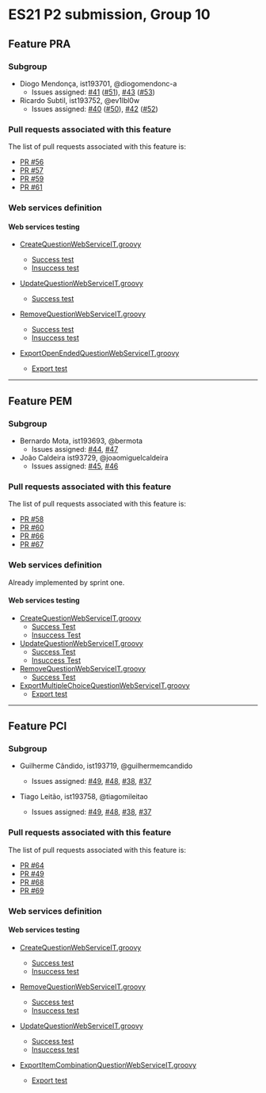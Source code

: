 # ES21 P2 submission, Group 10

## Feature PRA

### Subgroup
 - Diogo Mendonça, ist193701, @diogomendonc-a
   + Issues assigned: [#41](https://github.com/tecnico-softeng/es21-g10/issues/41) ([#51](https://github.com/tecnico-softeng/es21-g10/issues/51)), [#43](https://github.com/tecnico-softeng/es21-g10/issues/43) ([#53](https://github.com/tecnico-softeng/es21-g10/issues/53))
 - Ricardo Subtil, ist193752, @ev1lbl0w
   + Issues assigned: [#40](https://github.com/tecnico-softeng/es21-g10/issues/40) ([#50](https://github.com/tecnico-softeng/es21-g10/issues/50)), [#42](https://github.com/tecnico-softeng/es21-g10/issues/42) ([#52](https://github.com/tecnico-softeng/es21-g10/issues/52))
 
### Pull requests associated with this feature

The list of pull requests associated with this feature is:

 - [PR #56](https://github.com/tecnico-softeng/es21-g10/pull/56)
 - [PR #57](https://github.com/tecnico-softeng/es21-g10/pull/57)
 - [PR #59](https://github.com/tecnico-softeng/es21-g10/pull/59)
 - [PR #61](https://github.com/tecnico-softeng/es21-g10/pull/61)


### Web services definition

#### Web services testing

 - [CreateQuestionWebServiceIT.groovy](https://github.com/tecnico-softeng/es21-g10/blob/develop/backend/src/test/groovy/pt/ulisboa/tecnico/socialsoftware/tutor/question/webservice/CreateQuestionWebServiceIT.groovy)
    + [Success test](https://github.com/tecnico-softeng/es21-g10/blob/develop/backend/src/test/groovy/pt/ulisboa/tecnico/socialsoftware/tutor/question/webservice/CreateQuestionWebServiceIT.groovy#L52)
    + [Insuccess test](https://github.com/tecnico-softeng/es21-g10/blob/develop/backend/src/test/groovy/pt/ulisboa/tecnico/socialsoftware/tutor/question/webservice/CreateQuestionWebServiceIT.groovy#L82)

 - [UpdateQuestionWebServiceIT.groovy](https://github.com/tecnico-softeng/es21-g10/blob/develop/backend/src/test/groovy/pt/ulisboa/tecnico/socialsoftware/tutor/question/webservice/UpdateQuestionWebServiceIT.groovy)
    + [Success test](https://github.com/tecnico-softeng/es21-g10/blob/develop/backend/src/test/groovy/pt/ulisboa/tecnico/socialsoftware/tutor/question/webservice/UpdateQuestionWebServiceIT.groovy#L137)

 - [RemoveQuestionWebServiceIT.groovy](https://github.com/tecnico-softeng/es21-g10/blob/develop/backend/src/test/groovy/pt/ulisboa/tecnico/socialsoftware/tutor/question/webservice/RemoveQuestionWebServiceIT.groovy)
    + [Success test](https://github.com/tecnico-softeng/es21-g10/blob/develop/backend/src/test/groovy/pt/ulisboa/tecnico/socialsoftware/tutor/question/webservice/RemoveQuestionWebServiceIT.groovy#L87)
    + [Insuccess test](https://github.com/tecnico-softeng/es21-g10/blob/develop/backend/src/test/groovy/pt/ulisboa/tecnico/socialsoftware/tutor/question/webservice/RemoveQuestionWebServiceIT.groovy#L114)

 - [ExportOpenEndedQuestionWebServiceIT.groovy](https://github.com/tecnico-softeng/es21-g10/blob/develop/backend/src/test/groovy/pt/ulisboa/tecnico/socialsoftware/tutor/impexp/webservice/ExportOpenEndedQuestionWebServiceIT.groovy)
    + [Export test](https://github.com/tecnico-softeng/es21-g10/blob/develop/backend/src/test/groovy/pt/ulisboa/tecnico/socialsoftware/tutor/impexp/webservice/ExportOpenEndedQuestionWebServiceIT.groovy#L61)


---

## Feature PEM

### Subgroup
- Bernardo Mota, ist193693, @bermota
   + Issues assigned: [#44](https://github.com/tecnico-softeng/es21-g10/issues/44), [#47](https://github.com/tecnico-softeng/es21-g10/issues/47)
- João Caldeira ist93729, @joaomiguelcaldeira
   + Issues assigned: [#45](https://github.com/tecnico-softeng/es21-g10/issues/45), [#46](https://github.com/tecnico-softeng/es21-g10/issues/46)

### Pull requests associated with this feature

The list of pull requests associated with this feature is:

- [PR #58](https://github.com/tecnico-softeng/es21-g10/pull/58)
- [PR #60](https://github.com/tecnico-softeng/es21-g10/pull/60)
- [PR #66](https://github.com/tecnico-softeng/es21-g10/pull/66)
- [PR #67](https://github.com/tecnico-softeng/es21-g10/pull/67)


### Web services definition
Already implemented by sprint one.

#### Web services testing

- [CreateQuestionWebServiceIT.groovy](https://github.com/tecnico-softeng/es21-g10/blob/develop/backend/src/test/groovy/pt/ulisboa/tecnico/socialsoftware/tutor/question/webservice/CreateQuestionWebServiceIT.groovy)
   - [Success Test](https://github.com/tecnico-softeng/es21-g10/blob/develop/backend/src/test/groovy/pt/ulisboa/tecnico/socialsoftware/tutor/question/webservice/CreateQuestionWebServiceIT.groovy#L179)
   - [Insuccess Test](https://github.com/tecnico-softeng/es21-g10/blob/develop/backend/src/test/groovy/pt/ulisboa/tecnico/socialsoftware/tutor/question/webservice/CreateQuestionWebServiceIT.groovy#L246)
- [UpdateQuestionWebServiceIT.groovy](https://github.com/tecnico-softeng/es21-g10/blob/develop/backend/src/test/groovy/pt/ulisboa/tecnico/socialsoftware/tutor/question/webservice/UpdateQuestionWebServiceIT.groovy)
   - [Success Test](https://github.com/tecnico-softeng/es21-g10/blob/develop/backend/src/test/groovy/pt/ulisboa/tecnico/socialsoftware/tutor/question/webservice/UpdateQuestionWebServiceIT.groovy#L173)
   - [Insuccess Test](https://github.com/tecnico-softeng/es21-g10/blob/develop/backend/src/test/groovy/pt/ulisboa/tecnico/socialsoftware/tutor/question/webservice/UpdateQuestionWebServiceIT.groovy#L215)
- [RemoveQuestionWebServiceIT.groovy](https://github.com/tecnico-softeng/es21-g10/blob/develop/backend/src/test/groovy/pt/ulisboa/tecnico/socialsoftware/tutor/question/webservice/RemoveQuestionWebServiceIT.groovy)
   - [Success Test](https://github.com/tecnico-softeng/es21-g10/blob/develop/backend/src/test/groovy/pt/ulisboa/tecnico/socialsoftware/tutor/question/webservice/RemoveQuestionWebServiceIT.groovy#L43)
- [ExportMultipleChoiceQuestionWebServiceIT.groovy](https://github.com/tecnico-softeng/es21-g10/blob/develop/backend/src/test/groovy/pt/ulisboa/tecnico/socialsoftware/tutor/impexp/webservice/ExportMultipleChoiceQuestionWebServiceIT.groovy)
   - [Export test](https://github.com/tecnico-softeng/es21-g10/blob/develop/backend/src/test/groovy/pt/ulisboa/tecnico/socialsoftware/tutor/impexp/webservice/ExportMultipleChoiceQuestionWebServiceIT.groovy#L78)


---

## Feature PCI

### Subgroup
 - Guilherme Cândido, ist193719, @guilhermemcandido
   + Issues assigned: [#49](https://github.com/tecnico-softeng/es21-g10/projects/4#card-58240961), [#48](https://github.com/tecnico-softeng/es21-g10/projects/4#card-57102954), [#38](https://github.com/tecnico-softeng/es21-g10/projects/4#card-58171818), [#37](https://github.com/tecnico-softeng/es21-g10/projects/4#card-58171748)

 - Tiago Leitão, ist193758, @tiagomileitao
   + Issues assigned: [#49](https://github.com/tecnico-softeng/es21-g10/projects/4#card-58240961), [#48](https://github.com/tecnico-softeng/es21-g10/projects/4#card-58240961), [#38](https://github.com/tecnico-softeng/es21-g10/projects/4#card-58171818), [#37](https://github.com/tecnico-softeng/es21-g10/projects/4#card-58171748)
 
### Pull requests associated with this feature

The list of pull requests associated with this feature is:

 - [PR #64](https://github.com/tecnico-softeng/es21-g10/pull/64#issue-613103243)
 - [PR #49](https://github.com/tecnico-softeng/es21-g10/pull/65#issue-613110778)
 - [PR #68](https://github.com/tecnico-softeng/es21-g10/pull/68#issue-613376010)
 - [PR #69](https://github.com/tecnico-softeng/es21-g10/pull/69#issue-613409737)
 
### Web services definition

#### Web services testing

 - [CreateQuestionWebServiceIT.groovy](https://github.com/tecnico-softeng/es21-g10/blob/develop/backend/src/test/groovy/pt/ulisboa/tecnico/socialsoftware/tutor/question/webservice/CreateQuestionWebServiceIT.groovy)
    + [Success test](https://github.com/tecnico-softeng/es21-g10/blob/develop/backend/src/test/groovy/pt/ulisboa/tecnico/socialsoftware/tutor/question/webservice/CreateQuestionWebServiceIT.groovy#L104)
    + [Insuccess test](https://github.com/tecnico-softeng/es21-g10/blob/develop/backend/src/test/groovy/pt/ulisboa/tecnico/socialsoftware/tutor/question/webservice/CreateQuestionWebServiceIT.groovy#L150)

 - [RemoveQuestionWebServiceIT.groovy](https://github.com/tecnico-softeng/es21-g10/blob/develop/backend/src/test/groovy/pt/ulisboa/tecnico/socialsoftware/tutor/question/webservice/RemoveQuestionWebServiceIT.groovy)
    + [Success test](https://github.com/tecnico-softeng/es21-g10/blob/develop/backend/src/test/groovy/pt/ulisboa/tecnico/socialsoftware/tutor/question/webservice/RemoveQuestionWebServiceIT.groovy#L144)
    + [Insuccess test](https://github.com/tecnico-softeng/es21-g10/blob/develop/backend/src/test/groovy/pt/ulisboa/tecnico/socialsoftware/tutor/question/webservice/RemoveQuestionWebServiceIT.groovy#L182)

 - [UpdateQuestionWebServiceIT.groovy](https://github.com/tecnico-softeng/es21-g10/blob/develop/backend/src/test/groovy/pt/ulisboa/tecnico/socialsoftware/tutor/question/webservice/UpdateQuestionWebServiceIT.groovy)
    + [Success test](https://github.com/tecnico-softeng/es21-g10/blob/develop/backend/src/test/groovy/pt/ulisboa/tecnico/socialsoftware/tutor/question/webservice/UpdateQuestionWebServiceIT.groovy#L244)
    + [Insuccess test](https://github.com/tecnico-softeng/es21-g10/blob/develop/backend/src/test/groovy/pt/ulisboa/tecnico/socialsoftware/tutor/question/webservice/UpdateQuestionWebServiceIT.groovy#L291)

 - [ExportItemCombinationQuestionWebServiceIT.groovy](https://github.com/tecnico-softeng/es21-g10/blob/develop/backend/src/test/groovy/pt/ulisboa/tecnico/socialsoftware/tutor/impexp/webservice/ExportItemCombinationQuestionWebServiceIT.groovy)
    + [Export test](https://github.com/tecnico-softeng/es21-g10/blob/develop/backend/src/test/groovy/pt/ulisboa/tecnico/socialsoftware/tutor/impexp/webservice/ExportItemCombinationQuestionWebServiceIT.groovy#L74)
